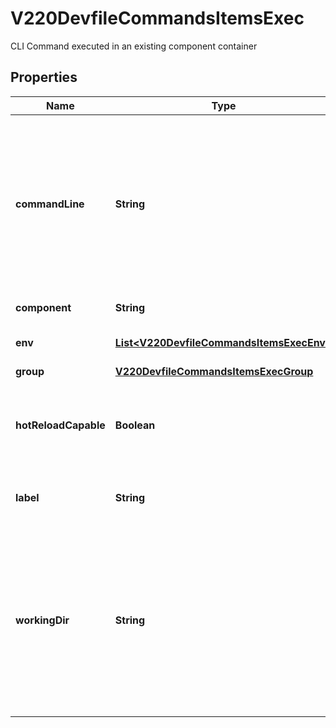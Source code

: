 

# V220DevfileCommandsItemsExec

CLI Command executed in an existing component container
## Properties

Name | Type | Description | Notes
------------ | ------------- | ------------- | -------------
**commandLine** | **String** | The actual command-line string  Special variables that can be used:   - &#x60;$PROJECTS_ROOT&#x60;: A path where projects sources are mounted as defined by container component&#39;s sourceMapping.   - &#x60;$PROJECT_SOURCE&#x60;: A path to a project source ($PROJECTS_ROOT/&lt;project-name&gt;). If there are multiple projects, this will point to the directory of the first one. | 
**component** | **String** | Describes component to which given action relates | 
**env** | [**List&lt;V220DevfileCommandsItemsExecEnv&gt;**](V220DevfileCommandsItemsExecEnv.md) | Optional list of environment variables that have to be set before running the command |  [optional]
**group** | [**V220DevfileCommandsItemsExecGroup**](V220DevfileCommandsItemsExecGroup.md) |  |  [optional]
**hotReloadCapable** | **Boolean** | Whether the command is capable to reload itself when source code changes. If set to &#x60;true&#x60; the command won&#39;t be restarted and it is expected to handle file changes on its own.  Default value is &#x60;false&#x60; |  [optional]
**label** | **String** | Optional label that provides a label for this command to be used in Editor UI menus for example |  [optional]
**workingDir** | **String** | Working directory where the command should be executed  Special variables that can be used:   - &#x60;$PROJECTS_ROOT&#x60;: A path where projects sources are mounted as defined by container component&#39;s sourceMapping.   - &#x60;$PROJECT_SOURCE&#x60;: A path to a project source ($PROJECTS_ROOT/&lt;project-name&gt;). If there are multiple projects, this will point to the directory of the first one. |  [optional]



